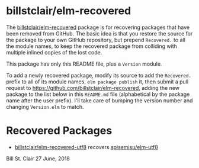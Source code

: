 # billstclair/elm-recovered

The [billstclair/elm-recovered](http://package.elm-lang.org/packages/billstclair/elm-recovered/latest) package is for recovering packages that have been removed from GitHub. The basic idea is that you restore the source for the package to your own GitHub repository, but prepend `Recovered.` to all the module names, to keep the recovered package from colliding with multiple inlined copies of the lost code.

This package has only this README file, plus a `Version` module.

To add a newly recovered package, modify its source to add the `Recovered.` prefix to all of its module names, `elm package publish` it, then submit a pull request to https://github.com/billstclair/elm-recovered, adding the new package to the list below in this `README.md` file (alphabetical by the package name after the user prefix). I'll take care of bumping the version number and changing `Version.elm` to match.

# Recovered Packages

* [billstclair/elm-recovered-utf8](http://package.elm-lang.org/packages/billstclair/elm-recovered-utf8/latest) recovers [spisemisu/elm-utf8](http://package.elm-lang.org/packages/spisemisu/elm-utf8/latest)

Bill St. Clair
27 June, 2018
